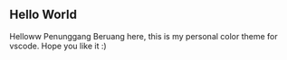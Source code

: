 ## Hello World

Helloww Penunggang Beruang here, this is my personal color theme for vscode. Hope you like it :)
